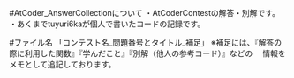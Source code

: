 #AtCoder_AnswerCollectionについて
・AtCoderContestの解答・別解です。
・あくまでtuyuri6kaが個人で書いたコードの記録です。

#ファイル名
「コンテスト名_問題番号とタイトル_補足」
※補足には、『解答の際に利用した関数』『学んだこと』『別解（他人の参考コード）』などの
　情報をメモとして追記しております。
